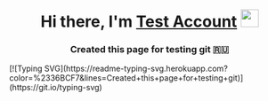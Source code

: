 ###
<h1 align="center">Hi there, I'm <a href="https://github.com/testforgit95" target="_blank">Test Account</a> 
<img src="https://github.com/blackcater/blackcater/raw/main/images/Hi.gif" height="32"/></h1>
<h3 align="center">Created this page for testing git 🇷🇺</h3>
[![Typing SVG](https://readme-typing-svg.herokuapp.com?color=%2336BCF7&lines=Created+this+page+for+testing+git)](https://git.io/typing-svg)

<!--
**testforgit95/testforgit95** is a ✨ _special_ ✨ repository because its `README.md` (this file) appears on your GitHub profile.

Here are some ideas to get you started:

- 🔭 I’m currently working on ...
- 🌱 I’m currently learning ...
- 👯 I’m looking to collaborate on ...
- 🤔 I’m looking for help with ...
- 💬 Ask me about ...
- 📫 How to reach me: ...
- 😄 Pronouns: ...
- ⚡ Fun fact: ...
-->
